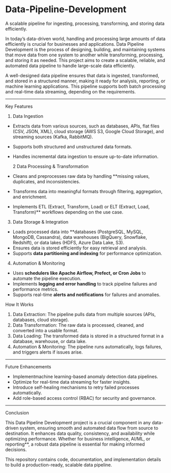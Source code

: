 # Data-Pipeline-Development
 A scalable pipeline for ingesting, processing, transforming, and storing data efficiently.
 
In today’s data-driven world, handling and processing large amounts of data efficiently is crucial for businesses and applications. Data Pipeline Development is the process of designing, building, and maintaining systems that move data from one system to another while transforming, processing, and storing it as needed. This project aims to create a scalable, reliable, and automated data pipeline to handle large-scale data efficiently.  

A well-designed data pipeline ensures that data is ingested, transformed, and stored in a structured manner, making it ready for analysis, reporting, or machine learning applications. This pipeline supports both batch processing and real-time data streaming, depending on the requirements.  

---
Key Features  

1. Data Ingestion
- Extracts data from various sources, such as databases, APIs, flat files (CSV, JSON, XML), cloud storage (AWS S3, Google Cloud Storage), and streaming sources (Kafka, RabbitMQ).  
- Supports both structured and unstructured data formats.  
- Handles incremental data ingestion to ensure up-to-date information.  

  2 Data Processing & Transformation  
- Cleans and preprocesses raw data by handling **missing values, duplicates, and inconsistencies.  
- Transforms data into meaningful formats through filtering, aggregation, and enrichment.  
- Implements ETL (Extract, Transform, Load) or ELT (Extract, Load, Transform)** workflows depending on the use case.  

3. Data Storage & Integration 
- Loads processed data into **databases (PostgreSQL, MySQL, MongoDB, Cassandra), data warehouses (BigQuery, Snowflake, Redshift), or data lakes (HDFS, Azure Data Lake, S3).  
- Ensures data is stored efficiently for easy retrieval and analysis.  
- Supports **data partitioning and indexing** for performance optimization.  

4. Automation & Monitoring  
- Uses **schedulers like Apache Airflow, Prefect, or Cron Jobs** to automate the pipeline execution.  
- Implements **logging and error handling** to track pipeline failures and performance metrics.  
- Supports real-time **alerts and notifications** for failures and anomalies.  


How It Works  

1. Data Extraction: The pipeline pulls data from multiple sources (APIs, databases, cloud storage).  
2. Data Transformation: The raw data is processed, cleaned, and converted into a usable format.  
3. Data Loading: The transformed data is stored in a structured format in a database, warehouse, or data lake.  
4. Automation & Monitoring: The pipeline runs automatically, logs failures, and triggers alerts if issues arise.  

---

Future Enhancements  

- Implementmachine learning-based anomaly detection data pipelines.  
- Optimize for real-time data streaming for faster insights.  
- Introduce self-healing mechanisms to retry failed processes automatically.  
- Add role-based access control (RBAC) for security and governance.  

---

Conclusion  

This Data Pipeline Development project is a crucial component in any data-driven system, ensuring smooth and automated data flow from source to destination. It enhances data quality, consistency, and availability while optimizing performance. Whether for business intelligence, AI/ML, or reporting**, a robust data pipeline is essential for making informed decisions.  

This repository contains code, documentation, and implementation details to build a production-ready, scalable data pipeline.
